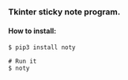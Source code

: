 ### Tkinter sticky note program.







#### How to install:

    $ pip3 install noty

    # Run it
    $ noty



